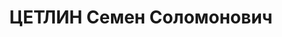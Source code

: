 ---
title: ЦЕТЛИН Семен Соломонович
description: 'Род. 7.10.1888, Витебск, обр.: высшее, закончил юридический факультет
  МГУ, социал-демократ с 1904. Проживал: Москва. Начальник информационно-издательского
  отдела Главснабпродарма

  Арестован 25.02.1921, на собрании Московской организации РСДРП, содержался в Бутырской
  тюрьме, 26.04.1921 переведен во Владимирскую тюрьму. Приговор: ссылка на один год
  в Вологду'
---